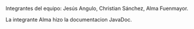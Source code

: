 Integrantes del equipo: Jesús Angulo, Christian Sánchez, Alma Fuenmayor.

La integrante Alma hizo la documentacion JavaDoc.

